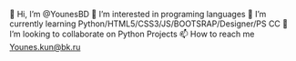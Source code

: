 👋 Hi, I’m @YounesBD
👀 I’m interested in programing languages
🌱 I’m currently learning Python/HTML5/CSS3/JS/BOOTSRAP/Designer/PS CC
💞️ I’m looking to collaborate on Python Projects
📫 How to reach me Younes.kun@bk.ru
